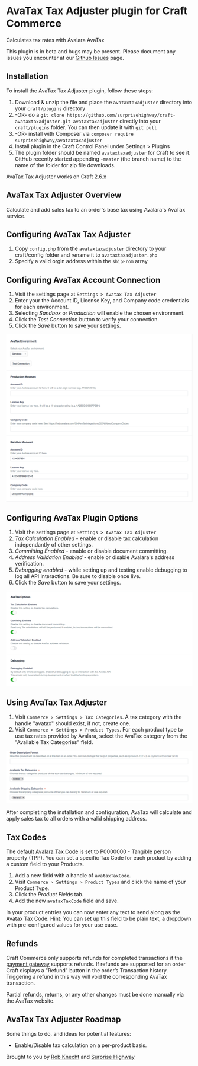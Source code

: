 # AvaTax Tax Adjuster plugin for Craft Commerce

Calculates tax rates with Avalara AvaTax

This plugin is in beta and bugs may be present. Please document any issues you encounter at our [Github Issues](https://github.com/surprisehighway/craft-avataxtaxadjuster/issues) page.


## Installation

To install the AvaTax Tax Adjuster plugin, follow these steps:

1. Download & unzip the file and place the `avataxtaxadjuster` directory into your `craft/plugins` directory
2.  -OR- do a `git clone https://github.com/surprisehighway/craft-avataxtaxadjuster.git avataxtaxadjuster` directly into your `craft/plugins` folder.  You can then update it with `git pull`
3.  -OR- install with Composer via `composer require surprisehighway/avataxtaxadjuster`
4. Install plugin in the Craft Control Panel under Settings > Plugins
5. The plugin folder should be named `avataxtaxadjuster` for Craft to see it. GitHub recently started appending `-master` (the branch name) to the name of the folder for zip file downloads.

AvaTax Tax Adjuster works on Craft 2.6.x

## AvaTax Tax Adjuster Overview

Calculate and add sales tax to an order's base tax using Avalara's AvaTax service.

## Configuring AvaTax Tax Adjuster

1. Copy `config.php` from the `avataxtaxadjuster` directory to your craft/config folder and rename it to `avataxtaxadjuster.php`
2. Specify a valid orgin address within the `shipFrom` array


## Configuring AvaTax Account Connection

1. Visit the settings page at `Settings > Avatax Tax Adjuster`
2. Enter your the Account ID, License Key, and Company code credentials for each environment.
3. Selecting *Sandbox* or *Production* will enable the chosen environment.
4. Click the *Test Connection* button to verify your connection.
5. Click the *Save* button to save your settings.

![Account Settings](resources/plugin-settings.png)

## Configuring AvaTax Plugin Options

1. Visit the settings page at `Settings > Avatax Tax Adjuster`
2. *Tax Calculation Enabled* - enable or disable tax calculation independantly of other settings.
3. *Committing Enabled* - enable or disable document committing.
4. *Address Validation Enabled* - enable or disable Avalara's address verification.
5. *Debugging enabled* - while setting up and testing enable debugging to log all API interactions. Be sure to disable once live.
6. Click the *Save* button to save your settings.

![Plugin Options](resources/plugin-options.png)

## Using AvaTax Tax Adjuster

1. Visit `Commerce > Settings > Tax Categories`. A tax category with the handle "avatax" should exist, if not, create one.
2. Visit `Commerce > Settings > Product Types`. For each product type to use tax rates provided by Avalara, select the AvaTax category from the "Available Tax Categories" field.

![Product Tax Category](resources/tax-category.png)

After completing the installation and configuration, AvaTax will calculate and apply sales tax to all orders with a valid shipping address.

## Tax Codes

The default [Avalara Tax Code](https://taxcode.avatax.avalara.com/) is set to P0000000 - Tangible person property (TPP). You can set a specific Tax Code for each product by adding a custom field to your Products.

1. Add a new field with a handle of `avataxTaxCode`.
2. Visit `Commerce > Settings > Product Types` and click the name of your Product Type.
2. Click the *Product Fields* tab.
3. Add the new `avataxTaxCode` field and save.

In your product entries you can now enter any text to send along as the Avatax Tax Code. Hint: You can set up this field to be plain text, a dropdown with pre-configured values for your use case.

## Refunds

Craft Commerce only supports refunds for completed transactions if the [payment gateway](https://craftcommerce.com/support/which-payment-gateways-do-you-support) supports refunds. If refunds are supported for an order Craft displays a "Refund" button in the order’s Transaction history. Triggering a refund in this way will void the corresponding AvaTax transaction.

Partial refunds, returns, or any other changes must be done manually via the AvaTax website.

## AvaTax Tax Adjuster Roadmap

Some things to do, and ideas for potential features:

* Enable/Disable tax calculation on a per-product basis.

Brought to you by [Rob Knecht](https://github.com/rmknecht) and [Surprise Highway](https://github.com/surprisehighway)
